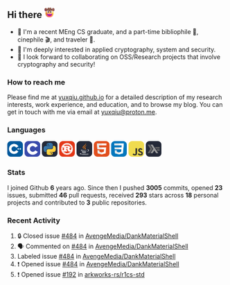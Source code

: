 ## Hi there <picture><img src="./assets/cowboy.png" alt="Cowboy Hat Face" width="25" height="25" /></picture>

- 📖 I'm a recent MEng CS graduate, and a part-time bibliophile 📕, cinephile 🎬, and traveler 🚀.
- 📍 I'm deeply interested in applied cryptography, system and security.
- 👯 I look forward to collaborating on OSS/Research projects that involve cryptography and security!

### How to reach me

Please find me at [yuxqiu.github.io](https://yuxqiu.github.io/) for a detailed description of my research interests, work experience, and education, and to browse my blog. You can get in touch with me via email at [yuxqiu@proton.me](mailto:yuxqiu@proton.me).

### Languages

<p float="left">
<picture><img src="./assets/cpp.svg" alt="cpp" width="36" /></picture>
<picture><img src="./assets/c.svg" alt="c" width="36" /></picture>
<picture><img src="./assets/py.svg" alt="python" width="36" /></picture>
<picture><img src="./assets/rust.svg" alt="rust" width="36" /></picture>
<picture><img src="./assets/java.svg" alt="java" width="36" /></picture>
<picture><img src="./assets/html.svg" alt="html" width="36" /></picture>
<picture><img src="./assets/css.svg" alt="css" width="36" /></picture>
<picture><img src="./assets/js.svg" alt="js" width="36" /></picture>
<picture><img src="./assets/haskell.svg" alt="haskell" width="36" /></picture>
</p>

### Stats

I joined Github **6** years ago. Since then I pushed **3005** commits, opened **23** issues, submitted **46** pull requests, received **293** stars across **18** personal projects and contributed to **3** public repositories.

### Recent Activity

<!--START_SECTION:activity-->
1. 🔒 Closed issue [#484](https://github.com/AvengeMedia/DankMaterialShell/issues/484) in [AvengeMedia/DankMaterialShell](https://github.com/AvengeMedia/DankMaterialShell)
2. 🗣 Commented on [#484](https://github.com/AvengeMedia/DankMaterialShell/issues/484#issuecomment-3417794600) in [AvengeMedia/DankMaterialShell](https://github.com/AvengeMedia/DankMaterialShell)
3.  Labeled issue [#484](https://github.com/AvengeMedia/DankMaterialShell/issues/484) in [AvengeMedia/DankMaterialShell](https://github.com/AvengeMedia/DankMaterialShell)
4. ❗ Opened issue [#484](https://github.com/AvengeMedia/DankMaterialShell/issues/484) in [AvengeMedia/DankMaterialShell](https://github.com/AvengeMedia/DankMaterialShell)
5. ❗ Opened issue [#192](https://github.com/arkworks-rs/r1cs-std/issues/192) in [arkworks-rs/r1cs-std](https://github.com/arkworks-rs/r1cs-std)
<!--END_SECTION:activity-->
